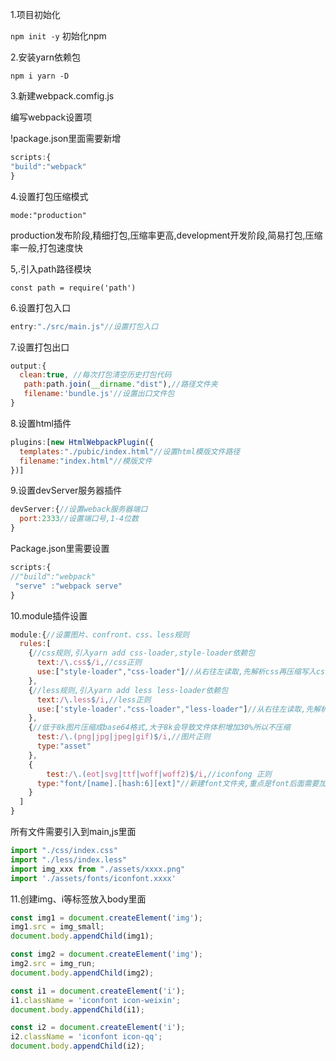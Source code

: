 1.项目初始化

`npm init -y` 初始化npm

2.安装yarn依赖包

`npm i yarn -D`

3.新建webpack.comfig.js

编写webpack设置项

!package.json里面需要新增

```js
scripts:{
"build":"webpack"
}
```



4.设置打包压缩模式

`mode:"production"`  

production发布阶段,精细打包,压缩率更高,development开发阶段,简易打包,压缩率一般,打包速度快

5,.引入path路径模块

``const path = require('path')``

6.设置打包入口

``````js
entry:"./src/main.js"//设置打包入口
``````

7.设置打包出口

```js
output:{
  clean:true, //每次打包清空历史打包代码
   path:path.join(__dirname."dist"),//路径文件夹
   filename:'bundle.js'//设置出口文件包
}
```

8.设置html插件

```js
plugins:[new HtmlWebpackPlugin({
  templates:"./pubic/index.html"//设置html模版文件路径
  filename:"index.html"//模版文件
})]
```

9.设置devServer服务器插件

```js
devServer:{//设置weback服务器端口
  port:2333//设置端口号,1-4位数
}
```

Package.json里需要设置

```js
scripts:{
//"build":"webpack"
 "serve" :"webpack serve"
}
```



10.module插件设置

```js
module:{//设置图片、confront、css、less规则
  rules:[
    {//css规则,引入yarn add css-loader,style-loader依赖包
      text:/\.css$/i,//css正则
      use:["style-loader","css-loader"]//从右往左读取,先解析css再压缩写入css文件
    },
    {//less规则,引入yarn add less less-loader依赖包
      text:/\.less$/i,//less正则
      use:['style-loader'."css-loader","less-loader"]//从右往左读取,先解析less成css,再解析css最后写入压缩成css
    },
    {//低于8k图片压缩成base64格式,大于8k会导致文件体积增加30%所以不压缩
      test:/\.(png|jpg|jpeg|gif)$/i,//图片正则
      type:"asset"
    },
    {
    	test:/\.(eot|svg|ttf|woff|woff2)$/i,//iconfong 正则
      type:"font/[name].[hash:6][ext]"//新建font文件夹,重点是font后面需要加/表示新建文件夹,hash:6是创建一个6位数的哈希,ext是文件扩展名字
    }
  ]
}
```

所有文件需要引入到main,js里面

```js
import "./css/index.css"
import "./less/index.less"
import img_xxx from "./assets/xxxx.png"
import './assets/fonts/iconfont.xxxx'
```



11.创建img、i等标签放入body里面

```js
const img1 = document.createElement('img');
img1.src = img_small;
document.body.appendChild(img1);

const img2 = document.createElement('img');
img2.src = img_run;
document.body.appendChild(img2);

const i1 = document.createElement('i');
i1.className = 'iconfont icon-weixin';
document.body.appendChild(i1);

const i2 = document.createElement('i');
i2.className = 'iconfont icon-qq';
document.body.appendChild(i2);
```



